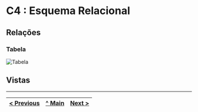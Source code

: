 # C4 : Esquema Relacional  <!-- omit in toc -->

## Relações

### Tabela


![Tabela](imagens/TabelaArtigos.jpg)



## Vistas


---
| [< Previous](rebd03.md) | [^ Main](https://github.com/exemploTrabalho/reportSIBD/) | [Next >](rebd05.md) |
| :---------------------- | :------------------------------------------------------: | ------------------: |
